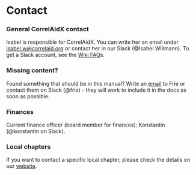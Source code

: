 # Contact

### General CorrelAidX contact

Isabel is responsible for CorrelAidX. You can write her an email under isabel.w@correlaid.org or contact her in our Slack \(@Isabel Willmann\). To get a Slack account, see the [Wiki FAQ](https://docs.correlaid.org/wiki/faq)s. 

### Missing content?

Found something that should be in this manual? Write an [email](mailto:frie.p@correlaid.org) to Frie or contact them on Slack \(@frie\) - they will work to include it in the docs as soon as possible.

### Finances

Current finance officer \(board member for finances\): Konstantin \(@konstantin on Slack\).

### Local chapters

If you want to contact a specific local chapter, please check the details on our [website](https://correlaid.org).

